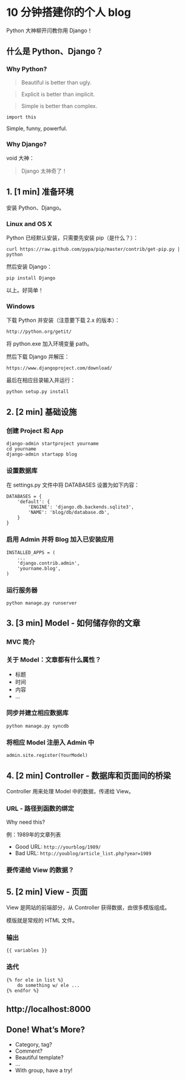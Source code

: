 # 10 分钟搭建你的个人 blog

Python 大神柳开闫教你用 Django！

## 什么是 Python、Django？

### Why Python?
> Beautiful is better than ugly.

> Explicit is better than implicit.

> Simple is better than complex.

	import this

Simple, funny, powerful.

### Why Django?

void 大神：

> Django 太神奇了！

## 1. [1 min] 准备环境

安装 Python、Django。

### Linux and OS X
Python 已经默认安装，只需要先安装 pip（是什么？）：

	curl https://raw.github.com/pypa/pip/master/contrib/get-pip.py | python

然后安装 Django：

	pip install Django

以上。好简单！

### Windows
下载 Python 并安装（注意要下载 2.x 的版本）：

	http://python.org/getit/

将 python.exe 加入环境变量 path。

然后下载 Django 并解压：

	https://www.djangoproject.com/download/

最后在相应目录输入并运行：

	python setup.py install

## 2. [2 min] 基础设施

### 创建 Project 和 App

	django-admin startproject yourname
	cd yourname
	django-admin startapp blog

### 设置数据库

在 settings.py 文件中将 DATABASES 设置为如下内容：

	DATABASES = {
	    'default': {
	        'ENGINE': 'django.db.backends.sqlite3',
	        'NAME': 'blog/db/database.db',
	    }
	}

### 启用 Admin 并将 Blog 加入已安装应用

	INSTALLED_APPS = (
	    ...
	    'django.contrib.admin',
	    'yourname.blog',
	)

### 运行服务器

	python manage.py runserver

## 3. [3 min] Model - 如何储存你的文章

### MVC 简介

### 关于 Model：文章都有什么属性？
* 标题
* 时间
* 内容
* ...

### 同步并建立相应数据库

	python manage.py syncdb

### 将相应 Model 注册入 Admin 中

	admin.site.register(YourModel)


## 4. [2 min] Controller - 数据库和页面间的桥梁
Controller 用来处理 Model 中的数据，传递给 View。

### URL - 路径到函数的绑定
Why need this?

例：1989年的文章列表

* Good URL: ``http://yourblog/1989/``
* Bad URL: ``http://youblog/article_list.php?year=1989``

### 要传递给 View 的数据？

## 5. [2 min] View - 页面
View 是网站的前端部分，从 Controller 获得数据，由很多模版组成。

模版就是常规的 HTML 文件。

### 输出
	{{ variables }}
### 迭代
	{% for ele in list %}
		do something w/ ele ...
	{% endfor %}

## http://localhost:8000

## Done! What’s More?
* Category, tag?
* Comment?
* Beautiful template?
* ...
* With group, have a try!